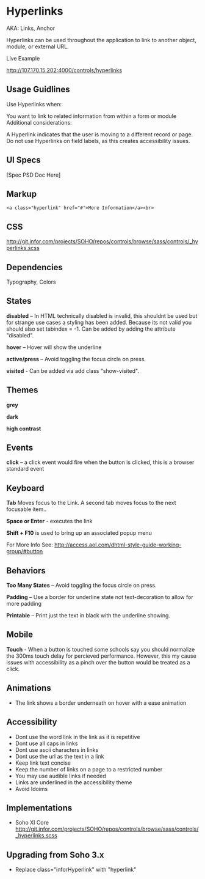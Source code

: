 # Hyperlinks

AKA: Links, Anchor

Hyperlinks can be used throughout the application to link to another object, module, or external URL.

Live Example

http://107.170.15.202:4000/controls/hyperlinks

## Usage Guidlines

Use Hyperlinks when:

You want to link to related information from within a form or module
Additional considerations:

A Hyperlink indicates that the user is moving to a different record or page.
Do not use Hyperlinks on field labels, as this creates accessibility issues.

## UI Specs

[Spec PSD Doc Here]

## Markup

    <a class="hyperlink" href="#">More Information</a><br>

## CSS

http://git.infor.com/projects/SOHO/repos/controls/browse/sass/controls/_hyperlinks.scss

## Dependencies

Typography, Colors

## States

**disabled** – In HTML technically disabled is invalid, this shouldnt be used but for strange use cases a styling has been added. Because its not valid you should also set tabindex = -1. Can be added by adding the attribute "disabled".

**hover** – Hover will show the underline

**active/press** – Avoid toggling the focus circle on press.

**visited** - Can be added via add class "show-visited".

## Themes

**grey**

**dark**

**high contrast**

## Events

**click** – a click event would fire when the button is clicked, this is a browser standard event

## Keyboard

**Tab** Moves focus to the Link. A second tab moves focus to the next focusable item..

**Space or Enter** - executes the link

**Shift + F10** is used to bring up an associated popup menu

For More Info See:
http://access.aol.com/dhtml-style-guide-working-group/#button

## Behaviors

**Too Many States** – Avoid toggling the focus circle on press.

**Padding** – Use a border for underline state not text-decoration to allow for more padding

**Printable** – Print just the text in black with the underline showing.

## Mobile

**Touch** - When a button is touched some schools say you should normalize the 300ms touch delay for percieved performance. However, this my cause issues with accessibility as a pinch over the button would be treated as a click.

## Animations

 - The link shows a border underneath on hover with a ease animation

## Accessibility

- Dont use the word link in the link as it is repetitive
- Dont use all caps in links
- Dont use ascii characters in links
- Dont use the url as the text in a link
- Keep link text concise
- Keep the number of links on a page to a restricted number
- You may use audible links if needed
- Links are underlined in the accessibility theme
- Avoid Idoims

## Implementations

- Soho XI Core
http://git.infor.com/projects/SOHO/repos/controls/browse/sass/controls/_hyperlinks.scss

## Upgrading from Soho 3.x

- Replace class="inforHyperlink" with "hyperlink"

